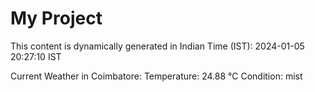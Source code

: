 # My Project

This content is dynamically generated in Indian Time (IST): 2024-01-05 20:27:10 IST


Current Weather in Coimbatore:
Temperature: 24.88 °C
Condition: mist
